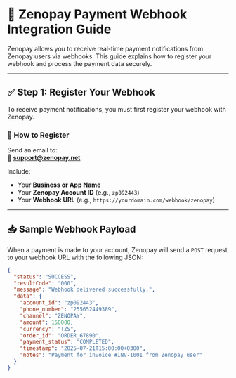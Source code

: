 
# 🔔 Zenopay Payment Webhook Integration Guide

Zenopay allows you to receive real-time payment notifications from Zenopay users via webhooks. This guide explains how to register your webhook and process the payment data securely.

---

## ✅ Step 1: Register Your Webhook

To receive payment notifications, you must first register your webhook with Zenopay.

### 📩 How to Register

Send an email to:  
📧 **[support@zenopay.net](mailto:support@zenopay.net)**

Include:
- Your **Business or App Name**
- Your **Zenopay Account ID** (e.g., `zp092443`)
- Your **Webhook URL** (e.g., `https://yourdomain.com/webhook/zenopay`)

---

## 📥 Sample Webhook Payload

When a payment is made to your account, Zenopay will send a `POST` request to your webhook URL with the following JSON:

```json
{
  "status": "SUCCESS",
  "resultCode": "000",
  "message": "Webhook delivered successfully.",
  "data": {
    "account_id": "zp092443",
    "phone_number": "255652449389",
    "channel": "ZENOPAY",
    "amount": 150000,
    "currency": "TZS",
    "order_id": "ORDER_67890",
    "payment_status": "COMPLETED",
    "timestamp": "2025-07-21T15:00:00+0300",
    "notes": "Payment for invoice #INV-1001 from Zenopay user"
  }
}
